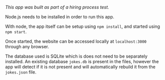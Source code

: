 *This app was built as part of a hiring process test.*

Node.js needs to be installed in order to run this app.

With node, the app itself can be setup using `npm install`, and started using `npm start`.

Once started, the website can be accessed locally at `localhost:3000` through any browser.

The database used is SQLite which is does not need to be separately installed. An existing database `jokes.db` is present in the files, however the app will detect if it is not present and will automatically rebuild it from the `jokes.json` file. 